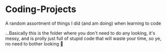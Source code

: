 # Coding-Projects
A random assortment of things I did (and am doing) when learning to code

...Basically this is the folder where you don't need to do any looking, it's messy, and is prolly just full of stupid code that will waste your time, so ye, no need to bother looking 🙂
